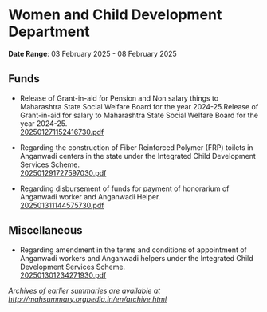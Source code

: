 # Women and Child Development Department

**Date Range**: 03 February 2025 - 08 February 2025


## Funds
- Release of Grant-in-aid for Pension and Non salary things to Maharashtra State Social Welfare Board for the year 2024-25.Release of Grant-in-aid for salary to Maharashtra State Social Welfare Board for the year 2024-25.\
  [202501271152416730.pdf](https://gr.maharashtra.gov.in/Site/Upload/Government%20Resolutions/English/202501271152416730.pdf)

- Regarding the construction of Fiber Reinforced Polymer (FRP) toilets in Anganwadi centers in the state under the Integrated Child Development Services Scheme.\
  [202501291727597030.pdf](https://gr.maharashtra.gov.in/Site/Upload/Government%20Resolutions/English/202501291727597030.pdf)

- Regarding disbursement of funds for payment of honorarium of Anganwadi worker and Anganwadi Helper.\
  [202501311144575730.pdf](https://gr.maharashtra.gov.in/Site/Upload/Government%20Resolutions/English/202501311144575730.pdf)

## Miscellaneous
- Regarding amendment in the terms and conditions of appointment of Anganwadi workers and Anganwadi helpers under the Integrated Child Development Services Scheme.\
  [202501301234271930.pdf](https://gr.maharashtra.gov.in/Site/Upload/Government%20Resolutions/English/202501301234271930.pdf)


*Archives of earlier summaries are available at http://mahsummary.orgpedia.in/en/archive.html*